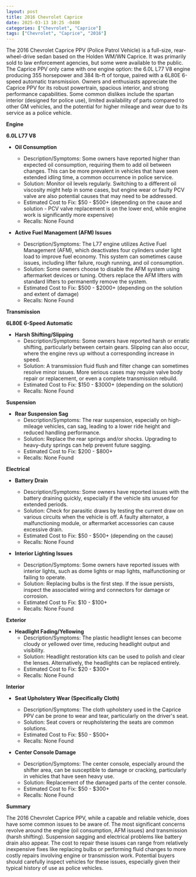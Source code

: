 ```yaml
---
layout: post
title: 2016 Chevrolet Caprice
date: 2025-03-13 10:25 -0400
categories: ["Chevrolet", "Caprice"]
tags: ["Chevrolet", "Caprice", "2016"]
---
```

The 2016 Chevrolet Caprice PPV (Police Patrol Vehicle) is a full-size, rear-wheel-drive sedan based on the Holden WM/WN Caprice. It was primarily sold to law enforcement agencies, but some were available to the public. The Caprice PPV only came with one engine option: the 6.0L L77 V8 engine producing 355 horsepower and 384 lb-ft of torque, paired with a 6L80E 6-speed automatic transmission. Owners and enthusiasts appreciate the Caprice PPV for its robust powertrain, spacious interior, and strong performance capabilities. Some common dislikes include the spartan interior (designed for police use), limited availability of parts compared to other GM vehicles, and the potential for higher mileage and wear due to its service as a police vehicle.

**Engine**

**6.0L L77 V8**

*   **Oil Consumption**
    *   Description/Symptoms: Some owners have reported higher than expected oil consumption, requiring them to add oil between changes. This can be more prevalent in vehicles that have seen extended idling time, a common occurrence in police service.
    *   Solution: Monitor oil levels regularly. Switching to a different oil viscosity might help in some cases, but engine wear or faulty PCV valve are also potential causes that may need to be addressed.
    *   Estimated Cost to Fix: $50 - $500+ (depending on the cause and solution - PCV valve replacement is on the lower end, while engine work is significantly more expensive)
    *   Recalls: None Found

*   **Active Fuel Management (AFM) Issues**
    *   Description/Symptoms: The L77 engine utilizes Active Fuel Management (AFM), which deactivates four cylinders under light load to improve fuel economy. This system can sometimes cause issues, including lifter failure, rough running, and oil consumption.
    *   Solution: Some owners choose to disable the AFM system using aftermarket devices or tuning. Others replace the AFM lifters with standard lifters to permanently remove the system.
    *   Estimated Cost to Fix: $500 - $2000+ (depending on the solution and extent of damage)
    *   Recalls: None Found

**Transmission**

**6L80E 6-Speed Automatic**

*   **Harsh Shifting/Slipping**
    *   Description/Symptoms: Some owners have reported harsh or erratic shifting, particularly between certain gears. Slipping can also occur, where the engine revs up without a corresponding increase in speed.
    *   Solution: A transmission fluid flush and filter change can sometimes resolve minor issues. More serious cases may require valve body repair or replacement, or even a complete transmission rebuild.
    *   Estimated Cost to Fix: $150 - $3000+ (depending on the solution)
    *   Recalls: None Found

**Suspension**

*   **Rear Suspension Sag**
    *   Description/Symptoms: The rear suspension, especially on high-mileage vehicles, can sag, leading to a lower ride height and reduced handling performance.
    *   Solution: Replace the rear springs and/or shocks. Upgrading to heavy-duty springs can help prevent future sagging.
    *   Estimated Cost to Fix: $200 - $800+
    *   Recalls: None Found

**Electrical**

*   **Battery Drain**
    *   Description/Symptoms: Some owners have reported issues with the battery draining quickly, especially if the vehicle sits unused for extended periods.
    *   Solution: Check for parasitic draws by testing the current draw on various circuits when the vehicle is off. A faulty alternator, a malfunctioning module, or aftermarket accessories can cause excessive drain.
    *   Estimated Cost to Fix: $50 - $500+ (depending on the cause)
    *   Recalls: None Found

*   **Interior Lighting Issues**
    *   Description/Symptoms: Some owners have reported issues with interior lights, such as dome lights or map lights, malfunctioning or failing to operate.
    *   Solution: Replacing bulbs is the first step. If the issue persists, inspect the associated wiring and connectors for damage or corrosion.
    *   Estimated Cost to Fix: $10 - $100+
    *   Recalls: None Found

**Exterior**

*   **Headlight Fading/Yellowing**
    *   Description/Symptoms: The plastic headlight lenses can become cloudy or yellowed over time, reducing headlight output and visibility.
    *   Solution: Headlight restoration kits can be used to polish and clear the lenses. Alternatively, the headlights can be replaced entirely.
    *   Estimated Cost to Fix: $20 - $300+
    *   Recalls: None Found

**Interior**

*   **Seat Upholstery Wear (Specifically Cloth)**
    *   Description/Symptoms: The cloth upholstery used in the Caprice PPV can be prone to wear and tear, particularly on the driver's seat.
    *   Solution: Seat covers or reupholstering the seats are common solutions.
    *   Estimated Cost to Fix: $50 - $500+
    *   Recalls: None Found

*   **Center Console Damage**
    *   Description/Symptoms: The center console, especially around the shifter area, can be susceptible to damage or cracking, particularly in vehicles that have seen heavy use.
    *   Solution: Replacement of the damaged parts of the center console.
    *   Estimated Cost to Fix: $50 - $300+
    *   Recalls: None Found

**Summary**

The 2016 Chevrolet Caprice PPV, while a capable and reliable vehicle, does have some common issues to be aware of. The most significant concerns revolve around the engine (oil consumption, AFM issues) and transmission (harsh shifting). Suspension sagging and electrical problems like battery drain also appear. The cost to repair these issues can range from relatively inexpensive fixes like replacing bulbs or performing fluid changes to more costly repairs involving engine or transmission work. Potential buyers should carefully inspect vehicles for these issues, especially given their typical history of use as police vehicles.


